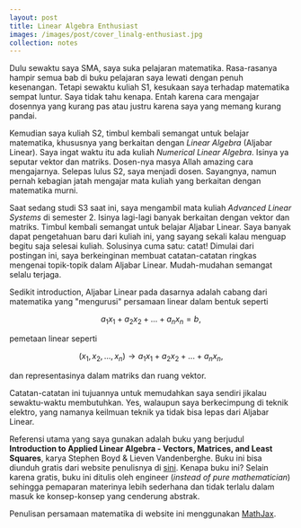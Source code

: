 ```yaml
---
layout: post
title: Linear Algebra Enthusiast
images: /images/post/cover_linalg-enthusiast.jpg
collection: notes
---
```


Dulu sewaktu saya SMA, saya suka pelajaran matematika. Rasa-rasanya hampir semua bab di buku pelajaran saya lewati dengan penuh kesenangan. Tetapi sewaktu kuliah S1, kesukaan saya terhadap matematika sempat luntur. Saya tidak tahu kenapa. Entah karena cara mengajar dosennya yang kurang pas atau justru karena saya yang memang kurang pandai. 

Kemudian saya kuliah S2, timbul kembali semangat untuk belajar matematika, khususnya yang berkaitan dengan *Linear Algebra* (Aljabar Linear). Saya ingat waktu itu ada kuliah *Numerical Linear Algebra*. Isinya ya seputar vektor dan matriks. Dosen-nya masya Allah amazing cara mengajarnya. Selepas lulus S2, saya menjadi dosen. Sayangnya, namun pernah kebagian jatah mengajar mata kuliah yang berkaitan dengan matematika murni.

Saat sedang studi S3 saat ini, saya mengambil mata kuliah *Advanced Linear Systems* di semester 2. Isinya lagi-lagi banyak berkaitan dengan vektor dan matriks. Timbul kembali semangat untuk belajar Aljabar Linear. Saya banyak dapat pengetahuan baru dari kuliah ini, yang sayang sekali kalau menguap begitu saja selesai kuliah. Solusinya cuma satu: catat! Dimulai dari postingan ini, saya berkeinginan membuat catatan-catatan ringkas mengenai topik-topik dalam Aljabar Linear. Mudah-mudahan semangat selalu terjaga.

Sedikit introduction, Aljabar Linear pada dasarnya adalah cabang dari matematika yang "mengurusi" persamaan linear dalam bentuk seperti

$$a_1x_1+a_2x_2+...+a_nx_n=b,$$

pemetaan linear seperti

$$(x_1,x_2,...,x_n)\rightarrow a_1x_1+a_2x_2+...+a_nx_n,$$

dan representasinya dalam matriks dan ruang vektor. 

Catatan-catatan ini tujuannya untuk memudahkan saya sendiri jikalau sewaktu-waktu membutuhkan. Yes, walaupun saya berkecimpung di teknik elektro, yang namanya keilmuan teknik ya tidak bisa lepas dari Aljabar Linear. 

Referensi utama yang saya gunakan adalah buku yang berjudul **Introduction to Applied Linear Algebra - Vectors, Matrices, and Least Squares**, karya Stephen Boyd & Lieven Vandenberghe. Buku ini bisa diunduh gratis dari website penulisnya di <a href="https://web.stanford.edu/~boyd/vmls/" target="_blank">sini</a>. Kenapa buku ini? Selain karena gratis, buku ini ditulis oleh engineer (*instead of pure mathematician*) sehingga pemaparan materinya lebih sederhana dan tidak terlalu dalam masuk ke konsep-konsep yang cenderung abstrak. 

Penulisan persamaan matematika di website ini menggunakan <a href="https://www.mathjax.org/" target="_blank">MathJax</a>.

